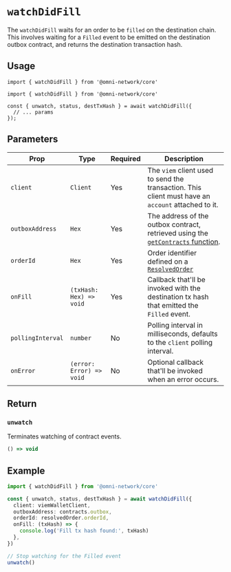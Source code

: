 # `watchDidFill`

The `watchDidFill` waits for an order to be `filled` on the destination chain. This involves waiting for a `Filled` event to be emitted on the destination outbox contract, and returns the destination transaction hash.

## Usage

`import { watchDidFill } from '@omni-network/core'`

```tsx
import { watchDidFill } from '@omni-network/core'

const { unwatch, status, destTxHash } = await watchDidFill({
  // ... params
});
```

## Parameters

| Prop              | Type                                   | Required | Description                                                                                                                                |
| -------------     | -------------------------------------- | -------- | ------------------------------------------------------------------------------------------------------------------------------------------ |
| `client`          | `Client`                               | Yes      | The `viem` client used to send the transaction. This client must have an `account` attached to it.  |
| `outboxAddress`   | `Hex`                               | Yes      | The address of the outbox contract, retrieved using the [`getContracts` function](/sdk/core/getContracts).  |
| `orderId`         | `Hex`                          | Yes      | Order identifier defined on a [`ResolvedOrder`](/sdk/core/waitForOrderOpen#resolvedorder) |
| `onFill`          | `(txHash: Hex) => void`                | Yes      | Callback that'll be invoked with the destination tx hash that emitted the `Filled` event.  |
| `pollingInterval` | `number`                               | No       | Polling interval in milliseconds, defaults to the `client` polling interval.  |
| `onError`         | `(error: Error) => void`               | No       | Optional callback that'll be invoked when an error occurs. |

## Return

### `unwatch`

Terminates watching of contract events.

```ts
() => void
```

## Example

```ts
import { watchDidFill } from '@omni-network/core'

const { unwatch, status, destTxHash } = await watchDidFill({
  client: viemWalletClient,
  outboxAddress: contracts.outbox,
  orderId: resolvedOrder.orderId,
  onFill: (txHash) => {
    console.log('Fill tx hash found:', txHash)
  },
})

// Stop watching for the Filled event
unwatch()
```

